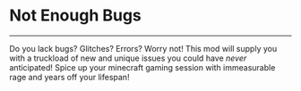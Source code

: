 # Not Enough Bugs
---
Do you lack bugs? Glitches? Errors? Worry not! This mod will supply you with a truckload of new and unique issues you could have *never* anticipated! Spice up your minecraft gaming session with immeasurable rage and years off your lifespan!